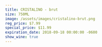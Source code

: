```yaml
---
title: CRISTALINO - brut
size: 750ML
image: /assets/images/cristalino-brut.png
reg_price: $7.99
special_price: $11.99
expiration_date: 2018-09-18 00:00:00 -0600
show_wine: true
---
```


